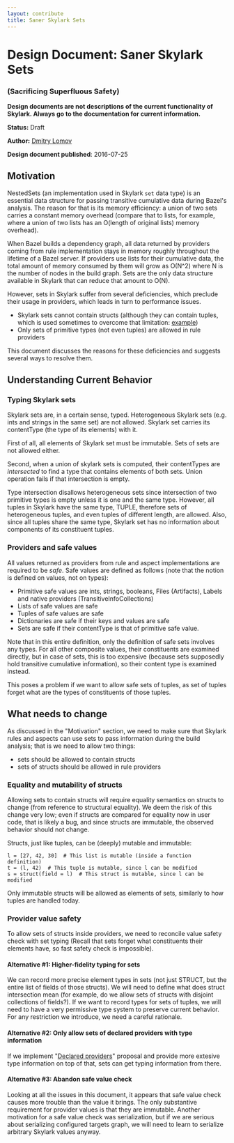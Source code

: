 ```yaml
---
layout: contribute
title: Saner Skylark Sets
---
```


#  Design Document: Saner Skylark Sets

### (Sacrificing Superfluous Safety)

**Design documents are not descriptions of the current functionality of Skylark.
Always go to the documentation for current information.**


**Status:** Draft

**Author:** [Dmitry Lomov](mailto:dslomov@google.com)

**Design document published**: 2016-07-25

## Motivation

NestedSets (an implementation used in Skylark `set` data type) is an essential
data structure for passing transitive cumulative data during Bazel's analysis.
The reason for that is its memory efficiency: a union of two sets carries a
constant memory overhead (compare that to lists, for example, where a union of
two lists has an O(length of original lists) memory overhead).

When Bazel builds a dependency graph, all data returned by providers coming from
rule implementation stays in memory roughly throughout the lifetime of a Bazel
server. If providers use lists for their cumulative data, the total amount of
memory consumed by them will grow as O(N^2) where N is the number of nodes in
the build graph. Sets are the only data structure available in Skylark that can
reduce that amount to O(N).

However, sets in Skylark suffer from several deficiencies, which preclude their
usage in providers, which leads in turn to performance issues.

*   Skylark sets cannot contain structs (although they can contain tuples, which
    is used sometimes to overcome that limitation:
    [example](https://github.com/bazelbuild/bazel/blob/a48e8e3db5a149777c2887fc7fc572837dd0ac1e/src/test/java/com/google/devtools/build/lib/ideinfo/intellij_info.bzl#L84))
*   Only sets of primitive types (not even tuples) are allowed in rule providers

This document discusses the reasons for these deficiencies and suggests several
ways to resolve them.

## Understanding Current Behavior

### Typing Skylark sets

Skylark sets are, in a certain sense, typed. Heterogeneous Skylark sets (e.g.
ints and strings in the same set) are not allowed. Skylark set carries its
contentType (the type of its elements) with it.

First of all, all elements of Skylark set must be immutable. Sets of sets are
not allowed either.

Second, when a union of skylark sets is computed, their contentTypes are
*intersected* to find a type that contains elements of both sets. Union
operation fails if that intersection is empty.

Type intersection disallows heterogeneous sets since intersection of two
primitive types is empty unless it is one and the same type. However, all tuples
in Skylark have the same type, TUPLE, therefore sets of heterogeneous tuples,
and even tuples of different length, are allowed. Also, since all tuples share
the same type, Skylark set has no information about components of its
constituent tuples.

### Providers and safe values

All values returned as providers from rule and aspect implementations are
required to be *safe*. Safe values are defined as follows (note that the notion
is defined on values, not on types):

*   Primitive safe values are ints, strings, booleans, Files (Artifacts), Labels
    and native providers (TransitiveInfoCollections)
*   Lists of safe values are safe
*   Tuples of safe values are safe
*   Dictionaries are safe if their keys and values are safe
*   Sets are safe if their contentType is that of primitive safe value.

Note that in this entire definition, only the definition of safe sets involves
any types. For all other composite values, their constituents are examined
directly, but in case of sets, this is too expensive (because sets supposedly
hold transitive cumulative information), so their content type is examined
instead.

This poses a problem if we want to allow safe sets of tuples, as set of tuples
forget what are the types of constituents of those tuples.

## What needs to change

As discussed in the "Motivation" section, we need to make sure that Skylark
rules and aspects can use sets to pass information during the build analysis;
that is we need to allow two things:

*   sets should be allowed to contain structs
*   sets of structs should be allowed in rule providers

### Equality and mutability of structs

Allowing sets to contain structs will require equality semantics on structs to
change (from reference to structural equality). We deem the risk of this change
very low; even if structs are compared for equality now in user code, that is
likely a bug, and since structs are immutable, the observed behavior should not
change.

Structs, just like tuples, can be (deeply) mutable and immutable:

```
l = [27, 42, 30]  # This list is mutable (inside a function definition)
t = (l, 42)  # This tuple is mutable, since l can be modified
s = struct(field = l)  # This struct is mutable, since l can be modified
```

Only immutable structs will be allowed as elements of sets, similarly to how
tuples are handled today.

### Provider value safety

To allow sets of structs inside providers, we need to reconcile value safety
check with set typing (Recall that sets forget what constituents their elements
have, so fast safety check is impossible).

#### Alternative #1: Higher-fidelity typing for sets

We can record more precise element types in  sets (not just STRUCT, but the
entire list of fields of those structs). We will need to define what does struct
intersection mean (for example, do we allow sets of structs with disjoint
collections of fields?). If we want to record types for sets of tuples, we will
need to have a very permissive type system to preserve current behavior. For any
restriction we introduce, we need a careful rationale.

#### Alternative #2: Only allow sets of declared providers with type information

If we implement "[Declared providers](/designs/skylark/declared-providers.html)"
proposal and provide more extesive type information on top of that, sets can get
typing information from there.

#### Alternative #3: Abandon safe value check

Looking at all the issues in this document, it appears that safe value check
causes more trouble than the value it brings. The only substantive requirement
for provider values is that they are immutable. Another motivation for a safe
value check was serialization, but if we are serious about serializing
configured targets graph, we will need to learn to serialize arbitrary Skylark
values anyway.
